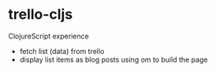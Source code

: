 trello-cljs
===========

ClojureScript experience

- fetch list (data) from trello
- display list items as blog posts using om to build the page
